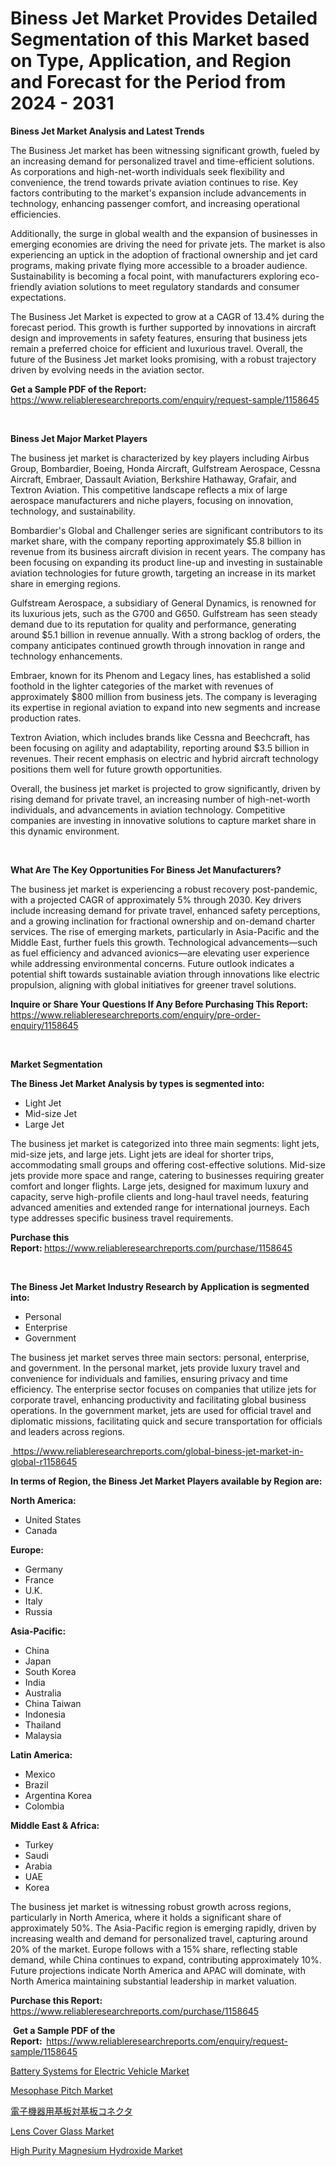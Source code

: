 <p><h1>Biness Jet Market Provides Detailed Segmentation of this Market based on Type, Application, and Region and Forecast for the Period from 2024 - 2031</h1></p><p><strong>Biness Jet Market Analysis and Latest Trends</strong></p>
<p><p>The Business Jet market has been witnessing significant growth, fueled by an increasing demand for personalized travel and time-efficient solutions. As corporations and high-net-worth individuals seek flexibility and convenience, the trend towards private aviation continues to rise. Key factors contributing to the market's expansion include advancements in technology, enhancing passenger comfort, and increasing operational efficiencies.</p><p>Additionally, the surge in global wealth and the expansion of businesses in emerging economies are driving the need for private jets. The market is also experiencing an uptick in the adoption of fractional ownership and jet card programs, making private flying more accessible to a broader audience. Sustainability is becoming a focal point, with manufacturers exploring eco-friendly aviation solutions to meet regulatory standards and consumer expectations.</p><p>The Business Jet Market is expected to grow at a CAGR of 13.4% during the forecast period. This growth is further supported by innovations in aircraft design and improvements in safety features, ensuring that business jets remain a preferred choice for efficient and luxurious travel. Overall, the future of the Business Jet market looks promising, with a robust trajectory driven by evolving needs in the aviation sector.</p></p>
<p><strong>Get a Sample PDF of the Report:&nbsp;</strong> <a href="https://www.reliableresearchreports.com/enquiry/request-sample/1158645">https://www.reliableresearchreports.com/enquiry/request-sample/1158645</a></p>
<p>&nbsp;</p>
<p><strong>Biness Jet Major Market Players</strong></p>
<p><p>The business jet market is characterized by key players including Airbus Group, Bombardier, Boeing, Honda Aircraft, Gulfstream Aerospace, Cessna Aircraft, Embraer, Dassault Aviation, Berkshire Hathaway, Grafair, and Textron Aviation. This competitive landscape reflects a mix of large aerospace manufacturers and niche players, focusing on innovation, technology, and sustainability.</p><p>Bombardier's Global and Challenger series are significant contributors to its market share, with the company reporting approximately $5.8 billion in revenue from its business aircraft division in recent years. The company has been focusing on expanding its product line-up and investing in sustainable aviation technologies for future growth, targeting an increase in its market share in emerging regions.</p><p>Gulfstream Aerospace, a subsidiary of General Dynamics, is renowned for its luxurious jets, such as the G700 and G650. Gulfstream has seen steady demand due to its reputation for quality and performance, generating around $5.1 billion in revenue annually. With a strong backlog of orders, the company anticipates continued growth through innovation in range and technology enhancements.</p><p>Embraer, known for its Phenom and Legacy lines, has established a solid foothold in the lighter categories of the market with revenues of approximately $800 million from business jets. The company is leveraging its expertise in regional aviation to expand into new segments and increase production rates.</p><p>Textron Aviation, which includes brands like Cessna and Beechcraft, has been focusing on agility and adaptability, reporting around $3.5 billion in revenues. Their recent emphasis on electric and hybrid aircraft technology positions them well for future growth opportunities.</p><p>Overall, the business jet market is projected to grow significantly, driven by rising demand for private travel, an increasing number of high-net-worth individuals, and advancements in aviation technology. Competitive companies are investing in innovative solutions to capture market share in this dynamic environment.</p></p>
<p>&nbsp;</p>
<p><strong>What Are The Key Opportunities For Biness Jet Manufacturers?</strong></p>
<p><p>The business jet market is experiencing a robust recovery post-pandemic, with a projected CAGR of approximately 5% through 2030. Key drivers include increasing demand for private travel, enhanced safety perceptions, and a growing inclination for fractional ownership and on-demand charter services. The rise of emerging markets, particularly in Asia-Pacific and the Middle East, further fuels this growth. Technological advancements—such as fuel efficiency and advanced avionics—are elevating user experience while addressing environmental concerns. Future outlook indicates a potential shift towards sustainable aviation through innovations like electric propulsion, aligning with global initiatives for greener travel solutions.</p></p>
<p><strong>Inquire or Share Your Questions If Any Before Purchasing This Report:</strong> <a href="https://www.reliableresearchreports.com/enquiry/pre-order-enquiry/1158645">https://www.reliableresearchreports.com/enquiry/pre-order-enquiry/1158645</a></p>
<p>&nbsp;</p>
<p><strong>Market Segmentation</strong></p>
<p><strong>The Biness Jet Market Analysis by types is segmented into:</strong></p>
<p><ul><li>Light Jet</li><li>Mid-size Jet</li><li>Large Jet</li></ul></p>
<p><p>The business jet market is categorized into three main segments: light jets, mid-size jets, and large jets. Light jets are ideal for shorter trips, accommodating small groups and offering cost-effective solutions. Mid-size jets provide more space and range, catering to businesses requiring greater comfort and longer flights. Large jets, designed for maximum luxury and capacity, serve high-profile clients and long-haul travel needs, featuring advanced amenities and extended range for international journeys. Each type addresses specific business travel requirements.</p></p>
<p><strong>Purchase this Report:&nbsp;</strong><a href="https://www.reliableresearchreports.com/purchase/1158645">https://www.reliableresearchreports.com/purchase/1158645</a></p>
<p>&nbsp;</p>
<p><strong>The Biness Jet Market Industry Research by Application is segmented into:</strong></p>
<p><ul><li>Personal</li><li>Enterprise</li><li>Government</li></ul></p>
<p><p>The business jet market serves three main sectors: personal, enterprise, and government. In the personal market, jets provide luxury travel and convenience for individuals and families, ensuring privacy and time efficiency. The enterprise sector focuses on companies that utilize jets for corporate travel, enhancing productivity and facilitating global business operations. In the government market, jets are used for official travel and diplomatic missions, facilitating quick and secure transportation for officials and leaders across regions.</p></p>
<p><a href="https://www.reliableresearchreports.com/global-biness-jet-market-in-global-r1158645">&nbsp;https://www.reliableresearchreports.com/global-biness-jet-market-in-global-r1158645</a></p>
<p><strong>In terms of Region, the Biness Jet Market Players available by Region are:</strong></p>
<p>
    <p> <strong> North America: </strong>
        <ul>
            <li>United States</li>
            <li>Canada</li>
        </ul>
        </p> 
    <p> <strong> Europe: </strong>
        <ul>
            <li>Germany</li>
            <li>France</li>
            <li>U.K.</li>
            <li>Italy</li>
            <li>Russia</li>
        </ul>
        </p> 
    <p> <strong> Asia-Pacific: </strong>
        <ul>
            <li>China</li>
            <li>Japan</li>
            <li>South Korea</li>
            <li>India</li>
            <li>Australia</li>
            <li>China Taiwan</li>
            <li>Indonesia</li>
            <li>Thailand</li>
            <li>Malaysia</li>
        </ul>
        </p> 
    <p> <strong> Latin America: </strong>
        <ul>
            <li>Mexico</li>
            <li>Brazil</li>
            <li>Argentina Korea</li>
            <li>Colombia</li>
        </ul>
        </p> 
    <p> <strong> Middle East & Africa: </strong>
        <ul>
            <li>Turkey</li>
            <li>Saudi</li>
            <li>Arabia</li>
            <li>UAE</li>
            <li>Korea</li>
        </ul>
    </p>
    </p>
<p><p>The business jet market is witnessing robust growth across regions, particularly in North America, where it holds a significant share of approximately 50%. The Asia-Pacific region is emerging rapidly, driven by increasing wealth and demand for personalized travel, capturing around 20% of the market. Europe follows with a 15% share, reflecting stable demand, while China continues to expand, contributing approximately 10%. Future projections indicate North America and APAC will dominate, with North America maintaining substantial leadership in market valuation.</p></p>
<p><strong>Purchase this Report: </strong><a href="https://www.reliableresearchreports.com/purchase/1158645">https://www.reliableresearchreports.com/purchase/1158645</a></p>
<p>&nbsp;<strong>Get a Sample PDF of the Report:&nbsp;&nbsp;</strong><a href="https://www.reliableresearchreports.com/enquiry/request-sample/1158645">https://www.reliableresearchreports.com/enquiry/request-sample/1158645</a></p>
<p><strong></strong></p>
<p><p><a href="https://github.com/elizabethdagraca/Market-Research-Report-List-5/blob/main/battery-systems-for-electric-vehicle-market.md">Battery Systems for Electric Vehicle Market</a></p><p><a href="https://www.linkedin.com/pulse/mesophase-pitch-industry-analysis-report-its-market-size-growing-ssikf?trackingId=0jLSZHA0R3%2BP03RmXdVagw%3D%3D">Mesophase Pitch Market</a></p><p><a href="https://medium.com/@oswaldheman9gu/board-to-board-connectors-for-electronics-market-%E3%81%AF-%E3%82%B3%E3%82%B9%E3%83%88%E7%AE%A1%E7%90%86%E3%81%A8%E5%8A%B9%E7%8E%87%E5%90%91%E4%B8%8A%E3%82%92%E5%84%AA%E5%85%88%E3%81%97%E3%81%BE%E3%81%99-1be1f70bed6d">電子機器用基板対基板コネクタ</a></p><p><a href="https://www.linkedin.com/pulse/lens-cover-glass-market-outlook-complete-industry-analysis-mjfff?trackingId=CJYyI6wZTTyo9oPscaogsg%3D%3D">Lens Cover Glass Market</a></p><p><a href="https://issuu.com/reportprime-2/docs/high-purity-magnesium-hydroxide-mar_8f5fee74abb301">High Purity Magnesium Hydroxide Market</a></p></p>